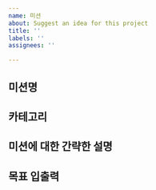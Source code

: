 ```yaml
---
name: 미션
about: Suggest an idea for this project
title: ''
labels: ''
assignees: ''

---
```


## 미션명

## 카테고리

## 미션에 대한 간략한 설명

## 목표 입출력

